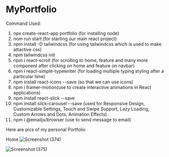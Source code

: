 # MyPortfolio

Command Used:
1. npx create-react-app portfolio (for installing node)
2. nom run start (for starting our main react project)
3. npm install -D tailwindcss (for using tailwindcss which is used to make attactive css)
4. npm tailwindcss init
5. npm i react-scroll (for scrolling to home, feature and many more component after clicking on home and feature on navbar)
6. npm i react-simple-typewriter (for loading multiple typing styling after a particular time)
7. npm install react-icons --save (so that we can use icons)
8. npm i framer-motion(use to create interactive animations in React applications)
9. npm install react-slick --save
10. npm install slick-carousel --save (used for Responsive Design, Customizable Settings, Touch and Swipe Support, Lazy Loading, Custom Arrows and Dots, Animation Effects)
11. npm i @emailjs/browser (use to send message to email)

Here are pics of my personal Portfolio

Home 
![Screenshot (374)](https://github.com/RahulBhola/MyPortfolio/assets/104344946/b7b7b24e-d2cc-479a-9701-94c5d8f49437)


![Screenshot (375)](https://github.com/RahulBhola/MyPortfolio/assets/104344946/cde4bcb4-c2da-4afd-bc18-1a3683d5b135)

